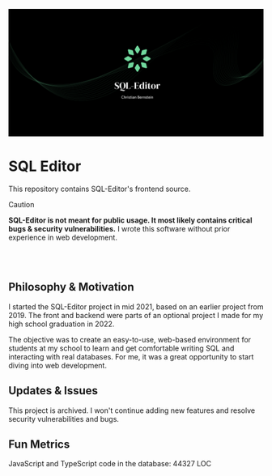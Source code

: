![Banner](https://github.com/christian-bernstein/sql-editor-web/blob/48031558c42cdb084b49631138a75a8179821afb/sql-editor-banner.png?raw=true)

# SQL Editor

This repository contains SQL-Editor's frontend source. 
<br>
> [!CAUTION]
> **SQL-Editor is not meant for public usage. It most likely contains critical bugs & security vulnerabilities.**
> I wrote this software without prior experience in web development. 

<br>
<br>

## Philosophy & Motivation
I started the SQL-Editor project in mid 2021, based on an earlier project from 2019. 
The front and backend were parts of an optional project I made for my high school graduation in 2022.

The objective was to create an easy-to-use, web-based environment for students at my school to learn and get comfortable 
writing SQL and interacting with real databases. For me, it was a great opportunity to start diving into web development.

## Updates & Issues
This project is archived. I won't continue adding new features and resolve security vulnerabilities and bugs.


## Fun Metrics
JavaScript and TypeScript code in the database: 44327 LOC

